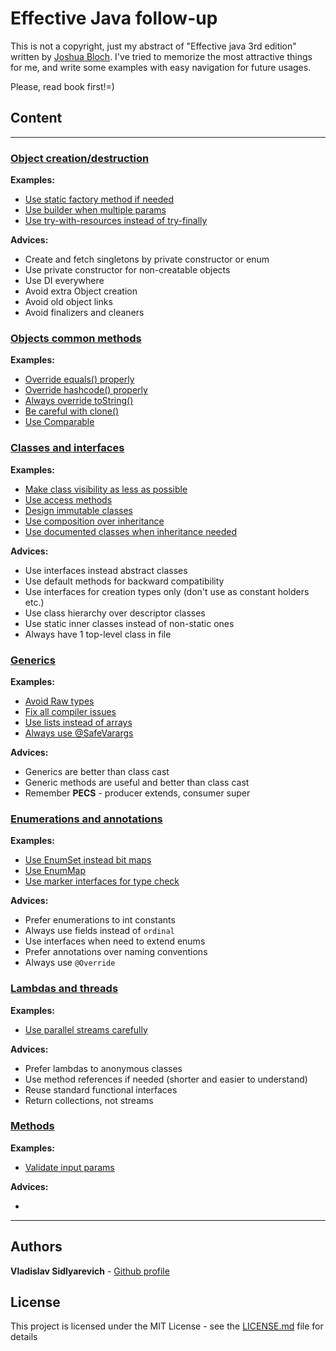 # Effective Java follow-up

This is not a copyright, just my abstract of "Effective java 3rd edition"
written by [Joshua Bloch](https://twitter.com/joshbloch). I've tried to memorize the most attractive things for me, and
write some examples with easy navigation for future usages.

Please, read book first!=)

## Сontent

--- 
### [Object creation/destruction](src/main/java/com/github/vlsidlyarevich/effectivejava/followup/object_creation)

**Examples:**

* [Use static factory method if needed](src/main/java/com/github/vlsidlyarevich/effectivejava/followup/object_creation/sfm/README.MD)
* [Use builder when multiple params](src/main/java/com/github/vlsidlyarevich/effectivejava/followup/object_creation/builder/README.MD)
* [Use try-with-resources instead of try-finally](src/main/java/com/github/vlsidlyarevich/effectivejava/followup/object_creation/twr/README.MD)

**Advices:**

- Create and fetch singletons by private constructor or enum
- Use private constructor for non-creatable objects
- Use DI everywhere
- Avoid extra Object creation
- Avoid old object links
- Avoid finalizers and cleaners

### [Objects common methods](src/main/java/com/github/vlsidlyarevich/effectivejava/followup/object_methods)

**Examples:**

* [Override equals() properly](src/main/java/com/github/vlsidlyarevich/effectivejava/followup/object_methods/equals/README.MD)
* [Override hashcode() properly](src/main/java/com/github/vlsidlyarevich/effectivejava/followup/object_methods/hashcode/README.MD)
* [Always override toString()](src/main/java/com/github/vlsidlyarevich/effectivejava/followup/object_methods/to_string/README.MD)
* [Be careful with clone()](src/main/java/com/github/vlsidlyarevich/effectivejava/followup/object_methods/clone/README.MD)
* [Use Comparable](src/main/java/com/github/vlsidlyarevich/effectivejava/followup/object_methods/comparable/README.MD)

### [Classes and interfaces](src/main/java/com/github/vlsidlyarevich/effectivejava/followup/classes)

**Examples:**

* [Make class visibility as less as possible](src/main/java/com/github/vlsidlyarevich/effectivejava/followup/classes/visibility/README.MD)
* [Use access methods](src/main/java/com/github/vlsidlyarevich/effectivejava/followup/classes/methods/README.MD)
* [Design immutable classes](src/main/java/com/github/vlsidlyarevich/effectivejava/followup/classes/immutability/README.MD)
* [Use composition over inheritance](src/main/java/com/github/vlsidlyarevich/effectivejava/followup/classes/composition/README.MD)
* [Use documented classes when inheritance needed](src/main/java/com/github/vlsidlyarevich/effectivejava/followup/classes/documented_inheritance/README.MD)

**Advices:**

- Use interfaces instead abstract classes
- Use default methods for backward compatibility
- Use interfaces for creation types only (don't use as constant holders etc.)
- Use class hierarchy over descriptor classes
- Use static inner classes instead of non-static ones
- Always have 1 top-level class in file

### [Generics](src/main/java/com/github/vlsidlyarevich/effectivejava/followup/generics)

**Examples:**

* [Avoid Raw types](src/main/java/com/github/vlsidlyarevich/effectivejava/followup/generics/raw/README.MD)
* [Fix all compiler issues](src/main/java/com/github/vlsidlyarevich/effectivejava/followup/generics/notifications/README.MD)
* [Use lists instead of arrays](src/main/java/com/github/vlsidlyarevich/effectivejava/followup/generics/arrays/README.MD)
* [Always use @SafeVarargs](src/main/java/com/github/vlsidlyarevich/effectivejava/followup/generics/varargs/README.MD)

**Advices:**

- Generics are better than class cast
- Generic methods are useful and better than class cast
- Remember **PECS** - producer extends, consumer super

### [Enumerations and annotations](src/main/java/com/github/vlsidlyarevich/effectivejava/followup/enumerations)

**Examples:**

* [Use EnumSet instead bit maps](src/main/java/com/github/vlsidlyarevich/effectivejava/followup/enumerations/enumset/README.MD)
* [Use EnumMap](src/main/java/com/github/vlsidlyarevich/effectivejava/followup/enumerations/enummap/README.MD)
* [Use marker interfaces for type check](src/main/java/com/github/vlsidlyarevich/effectivejava/followup/enumerations/markers/README.MD)

**Advices:**

- Prefer enumerations to int constants
- Always use fields instead of ```ordinal```
- Use interfaces when need to extend enums
- Prefer annotations over naming conventions
- Always use ```@Override```

### [Lambdas and threads](src/main/java/com/github/vlsidlyarevich/effectivejava/followup/lambdas)

**Examples:**

* [Use parallel streams carefully](src/main/java/com/github/vlsidlyarevich/effectivejava/followup/lambdas/parallel/README.MD)

**Advices:**

- Prefer lambdas to anonymous classes
- Use method references if needed (shorter and easier to understand)
- Reuse standard functional interfaces
- Return collections, not streams

### [Methods](src/main/java/com/github/vlsidlyarevich/effectivejava/followup/methods)

**Examples:**

* [Validate input params](src/main/java/com/github/vlsidlyarevich/effectivejava/followup/methods/validation/README.MD)

**Advices:**

- 


---

## Authors

**Vladislav Sidlyarevich** - [Github profile](https://github.com/vlsidlyarevich)

## License

This project is licensed under the MIT License - see the [LICENSE.md](LICENSE.md) file for details